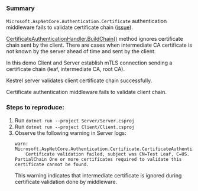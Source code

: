 ### Summary
`Microsoft.AspNetCore.Authentication.Certificate` authentication middleware fails to validate certificate chain ([issue](https://github.com/dotnet/aspnetcore/issues/53858)).

[CertificateAuthenticationHandler.BuildChain()](https://github.com/dotnet/aspnetcore/blob/d7130a2c5a99147005744969aab7f837c82659d5/src/Security/Authentication/Certificate/src/CertificateAuthenticationHandler.cs#L187) method ignores certificate chain sent by the client. There are cases when intermediate CA certificate is not known by the server ahead of time and sent by the client.

In this demo Client and Server establish mTLS connection sending a certificate chain (leaf, intermediate CA, root CA).

Kestrel server validates client certificate chain successfully.

Certificate authentication middleware fails to validate client chain.

### Steps to reproduce:
1. Run `dotnet run --project Server/Server.csproj`
2. Run `dotnet run --project Client/Client.csproj`
3. Observe the following warning in Server logs:
    ```
    warn: Microsoft.AspNetCore.Authentication.Certificate.CertificateAuthenticationHandler[2]
        Certificate validation failed, subject was CN=Test Leaf, C=US. PartialChain One or more certificates required to validate this certificate cannot be found.
    ```
    This warning indicates that intermediate certificate is ignored during certificate validation done by middleware.
